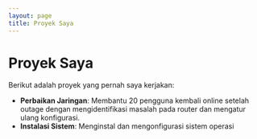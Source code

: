 ```yaml
---
layout: page
title: Proyek Saya
---
```


# Proyek Saya

Berikut adalah proyek yang pernah saya kerjakan:

- **Perbaikan Jaringan**: Membantu 20 pengguna kembali online setelah outage dengan mengidentifikasi masalah pada router dan mengatur ulang konfigurasi.
- **Instalasi Sistem**: Menginstal dan mengonfigurasi sistem operasi 
